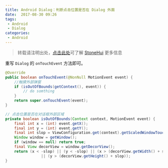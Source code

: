 ```yaml
---
title: Android Dialog：判断点击位置是否在 Dialog 外面
date:  2017-08-30 09:26
tags:
 - Android
 - Dialog
categories:
 - Android
---
```


> 转载请注明出处，[点击此处](https://shichaohui.github.io/)可了解 [StoneHui](https://shichaohui.github.io/) 更多信息

重写 `Dialog` 的 `onTouchEvent` 方法即可。

```java
@Override
public boolean onTouchEvent(@NonNull MotionEvent event) {
    //触摸外部弹窗
    if (isOutOfBounds(getContext(), event)) {
        // do somthing
    }
    return super.onTouchEvent(event);
}

// 点击位置是否在对话框外部区域
private boolean isOutOfBounds(Context context, MotionEvent event) {
    final int x = (int) event.getX();
    final int y = (int) event.getY();
    final int slop = ViewConfiguration.get(context).getScaledWindowTouchSlop();
    Window window = getWindow();
    if (window == null) return true;
    final View decorView = window.getDecorView();
    return (x < -slop) || (y < -slop) || (x > (decorView.getWidth() + slop))
                || (y > (decorView.getHeight() + slop));
}
```